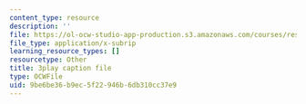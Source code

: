 ```yaml
---
content_type: resource
description: ''
file: https://ol-ocw-studio-app-production.s3.amazonaws.com/courses/res-9-003-brains-minds-and-machines-summer-course-summer-2015/9be6be36b9ec5f22946b6db310cc37e9_7eUfAb8de8c.vtt
file_type: application/x-subrip
learning_resource_types: []
resourcetype: Other
title: 3play caption file
type: OCWFile
uid: 9be6be36-b9ec-5f22-946b-6db310cc37e9
---
```

